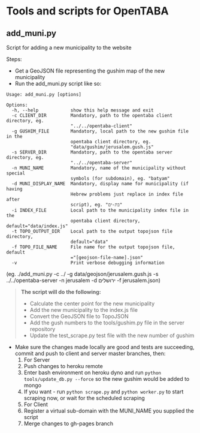 Tools and scripts for OpenTABA
==============================

add_muni.py
-----------
Script for adding a new municipality to the website

Steps:

+ Get a GeoJSON file representing the gushim map of the new municipality
+ Run the add_muni.py script like so:
```
Usage: add_muni.py [options]

Options:
  -h, --help            show this help message and exit
  -c CLIENT_DIR         Mandatory, path to the opentaba client directory, eg.
						"../../opentaba-client"
  -g GUSHIM_FILE        Mandatory, local path to the new gushim file in the
						opentaba client directory, eg.
						"data/gushim/jerusalem.gush.js"
  -s SERVER_DIR         Mandatory, path to the opentaba server directory, eg.
						"../../opentaba-server"
  -n MUNI_NAME          Mandatory, name of the municipality without special
						symbols (for subdomain), eg. "batyam"
  -d MUNI_DISPLAY_NAME  Mandatory, display name for municipality (if having
						Hebrew problems just replace in index file after
						script), eg. "בת-ים"
  -i INDEX_FILE         Local path to the municipality index file in the
						opentaba client directory, default="data/index.js"
  -t TOPO_OUTPUT_DIR    Local path to the output topojson file directory,
						default="data"
  -f TOPO_FILE_NAME     File name for the output topojson file, default
						="[geojson-file-name].json"
  -v                    Print verbose debugging information
```
 (eg. ./add_muni.py -c ../ -g data/geojson/jerusalem.gush.js -s ../../opentaba-server -n jerusalem -d ירושלים -f jerusalem.json)
 
 > **The script will do the following:**
 > - Calculate the center point for the new municipality
 > - Add the new municipality to the index.js file
 > - Convert the GeoJSON file to TopoJSON
 > - Add the gush numbers to the tools/gushim.py file in the server repository
 > - Update the test_scrape.py test file with the new number of gushim
 
+ Make sure the changes made locally are good and tests are succeeding, commit and push to client and server master branches, then:
  1. For Server
    1. Push changes to heroku remote
    2. Enter bash environment on heroku dyno and run `python tools/update_db.py --force` so the new gushim would be added to mongo
    3. If you want - run `python scrape.py` and `python worker.py` to start scraping now, or wait for the scheduled scraping
  2. For Client
    1. Register a virtual sub-domain with the MUNI_NAME you supplied the script
    2. Merge changes to gh-pages branch 
